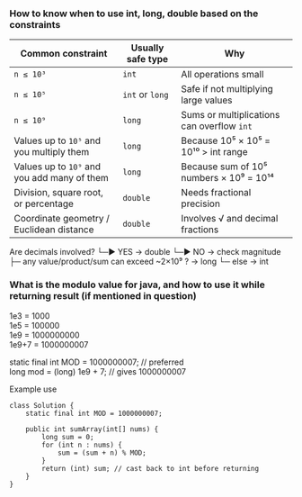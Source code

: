 ### How to know when to use int, long, double based on the constraints

| Common constraint                           | Usually safe type | Why                                        |
| ------------------------------------------- | ----------------- | ------------------------------------------ |
| `n ≤ 10³`                                   | `int`             | All operations small                       |
| `n ≤ 10⁵`                                   | `int` or `long`   | Safe if not multiplying large values       |
| `n ≤ 10⁹`                                   | `long`            | Sums or multiplications can overflow `int` |
| Values up to `10⁵` and you multiply them    | `long`            | Because 10⁵ × 10⁵ = 10¹⁰ > int range       |
| Values up to `10⁹` and you add many of them | `long`            | Because sum of 10⁵ numbers × 10⁹ = 10¹⁴    |
| Division, square root, or percentage        | `double`          | Needs fractional precision                 |
| Coordinate geometry / Euclidean distance    | `double`          | Involves √ and decimal fractions           |

Are decimals involved?
    └─► YES → double
    └─► NO → check magnitude
         ├─ any value/product/sum can exceed ~2×10⁹ ? → long
         └─ else → int



### What is the modulo value for java, and how to use it while returning result (if mentioned in question)

1e3  = 1000  
1e5  = 100000  
1e9  = 1000000000  
1e9+7 = 1000000007  

static final int MOD = 1000000007; // preferred  
long mod = (long) 1e9 + 7; // gives 1000000007

Example use
```
class Solution {
    static final int MOD = 1000000007;

    public int sumArray(int[] nums) {
        long sum = 0;
        for (int n : nums) {
            sum = (sum + n) % MOD;
        }
        return (int) sum; // cast back to int before returning
    }
}
```


